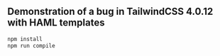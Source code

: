 ## Demonstration of a bug in TailwindCSS 4.0.12 with HAML templates

```bash
npm install
npm run compile
```
